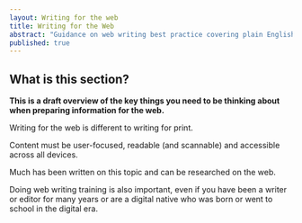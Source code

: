 ```yaml
---
layout: Writing for the web
title: Writing for the Web
abstract: "Guidance on web writing best practice covering plain English, structure and writing for search engines."
published: true
---
```

## What is this section?

**This is a draft overview of the key things you need to be thinking about when preparing information for the web.**

Writing for the web is different to writing for print. 

Content must be user-focused, readable (and scannable) and accessible across all devices. 

Much has been written on this topic and can be researched on the web. 

Doing web writing training is also important, even if you have been a writer or editor for many years or are a digital native who was born or went to school in the digital era.
